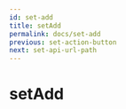 ```yaml
---
id: set-add
title: setAdd
permalink: docs/set-add
previous: set-action-button
next: set-api-url-path
---
```


# setAdd

